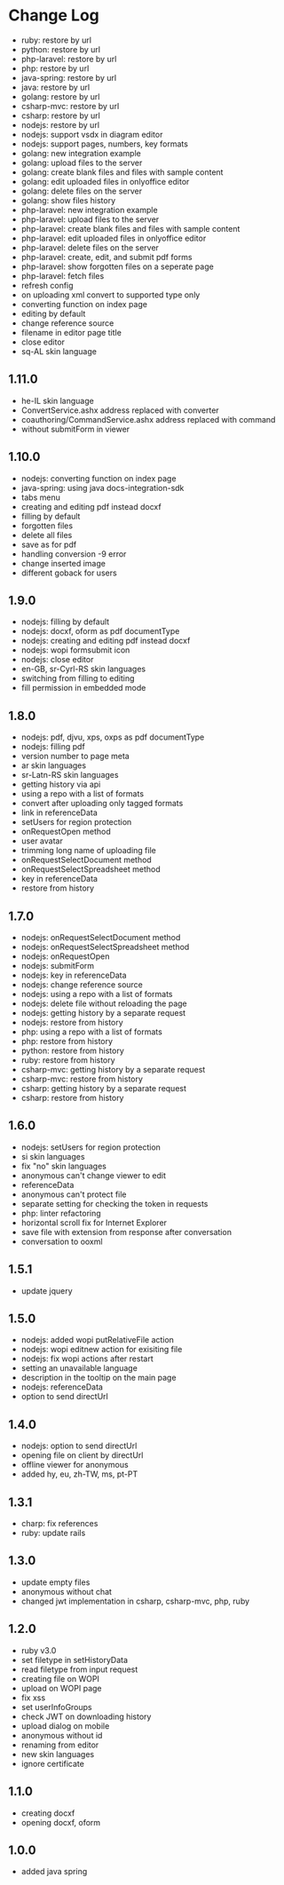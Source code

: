 # Change Log

- ruby: restore by url
- python: restore by url
- php-laravel: restore by url
- php: restore by url
- java-spring: restore by url
- java: restore by url
- golang: restore by url
- csharp-mvc: restore by url
- csharp: restore by url
- nodejs: restore by url
- nodejs: support vsdx in diagram editor
- nodejs: support pages, numbers, key formats
- golang: new integration example
- golang: upload files to the server
- golang: create blank files and files with sample content
- golang: edit uploaded files in onlyoffice editor
- golang: delete files on the server
- golang: show files history
- php-laravel: new integration example
- php-laravel: upload files to the server
- php-laravel: create blank files and files with sample content
- php-laravel: edit uploaded files in onlyoffice editor
- php-laravel: delete files on the server
- php-laravel: create, edit, and submit pdf forms
- php-laravel: show forgotten files on a seperate page
- php-laravel: fetch files
- refresh config
- on uploading xml convert to supported type only
- converting function on index page
- editing by default
- change reference source
- filename in editor page title
- close editor
- sq-AL skin language

## 1.11.0
- he-IL skin language
- ConvertService.ashx address replaced with converter
- coauthoring/CommandService.ashx address replaced with command
- without submitForm in viewer

## 1.10.0
- nodejs: converting function on index page
- java-spring: using java docs-integration-sdk
- tabs menu
- creating and editing pdf instead docxf
- filling by default
- forgotten files
- delete all files
- save as for pdf
- handling conversion -9 error
- change inserted image
- different goback for users

## 1.9.0
- nodejs: filling by default
- nodejs: docxf, oform as pdf documentType
- nodejs: creating and editing pdf instead docxf
- nodejs: wopi formsubmit icon
- nodejs: close editor
- en-GB, sr-Cyrl-RS skin languages
- switching from filling to editing
- fill permission in embedded mode

## 1.8.0
- nodejs: pdf, djvu, xps, oxps as pdf documentType
- nodejs: filling pdf
- version number to page meta
- ar skin languages
- sr-Latn-RS skin languages
- getting history via api
- using a repo with a list of formats
- convert after uploading only tagged formats
- link in referenceData
- setUsers for region protection
- onRequestOpen method
- user avatar
- trimming long name of uploading file
- onRequestSelectDocument method
- onRequestSelectSpreadsheet method
- key in referenceData
- restore from history

## 1.7.0
- nodejs: onRequestSelectDocument method
- nodejs: onRequestSelectSpreadsheet method
- nodejs: onRequestOpen
- nodejs: submitForm
- nodejs: key in referenceData
- nodejs: change reference source
- nodejs: using a repo with a list of formats
- nodejs: delete file without reloading the page
- nodejs: getting history by a separate request
- nodejs: restore from history
- php: using a repo with a list of formats
- php: restore from history
- python: restore from history
- ruby: restore from history
- csharp-mvc: getting history by a separate request
- csharp-mvc: restore from history
- csharp: getting history by a separate request
- csharp: restore from history

## 1.6.0
- nodejs: setUsers for region protection
- si skin languages
- fix "no" skin languages
- anonymous can't change viewer to edit
- referenceData
- anonymous can't protect file
- separate setting for checking the token in requests
- php: linter refactoring
- horizontal scroll fix for Internet Explorer
- save file with extension from response after conversation
- conversation to ooxml

## 1.5.1
- update jquery

## 1.5.0
- nodejs: added wopi putRelativeFile action
- nodejs: wopi editnew action for exisiting file
- nodejs: fix wopi actions after restart
- setting an unavailable language
- description in the tooltip on the main page
- nodejs: referenceData
- option to send directUrl

## 1.4.0
- nodejs: option to send directUrl
- opening file on client by directUrl
- offline viewer for anonymous
- added hy, eu, zh-TW, ms, pt-PT

## 1.3.1
- charp: fix references
- ruby: update rails 

## 1.3.0
- update empty files
- anonymous without chat
- changed jwt implementation in csharp, csharp-mvc, php, ruby

## 1.2.0
- ruby v3.0
- set filetype in setHistoryData
- read filetype from input request
- creating file on WOPI
- upload on WOPI page
- fix xss
- set userInfoGroups
- check JWT on downloading history
- upload dialog on mobile
- anonymous without id
- renaming from editor
- new skin languages
- ignore certificate

## 1.1.0
- creating docxf
- opening docxf, oform

## 1.0.0
- added java spring